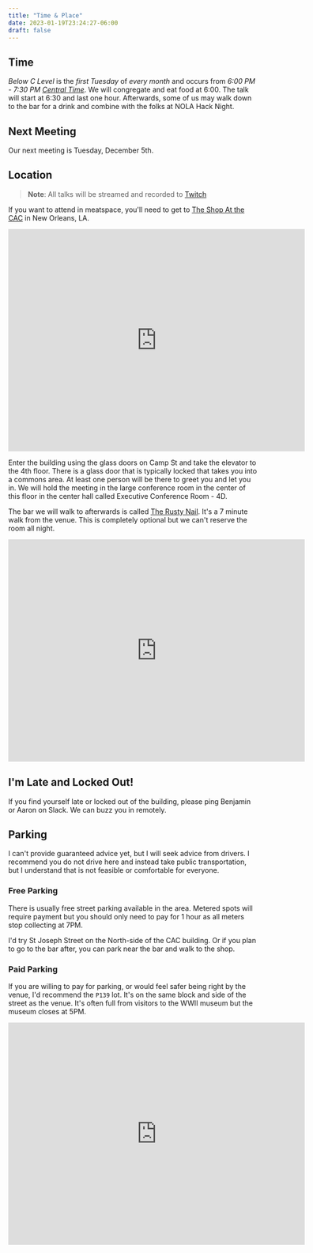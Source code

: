 ```yaml
---
title: "Time & Place"
date: 2023-01-19T23:24:27-06:00
draft: false
---
```


<style>
iframe {
  height: 450px;
  width: 600px;
}
@media only screen and (max-width: 500px) {
  iframe {
    height: 300px;
    width: 300px;
  }
}
</style>


## Time

*Below C Level* is the *first Tuesday* of *every month* and occurs from *6:00 PM - 7:30 PM [Central Time](https://dateful.com/convert/usa-central-time?t=6pm&tz2=EST-EDT-Eastern-Time)*.
We will congregate and eat food at 6:00. The talk will start at 6:30 and last one hour.
Afterwards, some of us may walk down to the bar for a drink and combine with the folks
at NOLA Hack Night.

## Next Meeting

Our next meeting is Tuesday, December 5th.

## Location

> **Note**: All talks will be streamed and recorded to [Twitch](https://www.twitch.tv/digraph)

If you want to attend in meatspace, you'll need to get to
[The Shop At the CAC](https://shopworkspace.com/) in New Orleans, LA.

<p></p>
<iframe src="https://www.google.com/maps/embed?pb=!1m18!1m12!1m3!1d3783.255639529634!2d-90.0738928005132!3d29.943244402841852!2m3!1f0!2f0!3f0!3m2!1i1024!2i768!4f13.1!3m3!1m2!1s0x8620a676c8155555%3A0xb336121282dc7834!2sThe%20Shop%20At%20the%20CAC!5e0!3m2!1sen!2sus!4v1674340885740!5m2!1sen!2sus" width="600" height="450" style="border:0;" allowfullscreen="" loading="lazy" referrerpolicy="no-referrer-when-downgrade"></iframe>
<p></p>

Enter the building using the glass doors on Camp St and take the elevator to the 4th floor. There is a glass door that is typically locked that takes you into a commons area. At least one person will be there to greet you and let you in. We will hold the meeting in the large conference room in the center of this floor in the center hall called Executive Conference Room - 4D.

The bar we will walk to afterwards is called [The Rusty Nail](http://www.rustynailnola.com/). It's a 7 minute walk from the venue. This is completely optional but we can't reserve the room all night.

<p></p>
<iframe src="https://www.google.com/maps/embed?pb=!1m28!1m12!1m3!1d3457.2931215279723!2d-90.07258453458044!3d29.94224623034755!2m3!1f0!2f0!3f0!3m2!1i1024!2i768!4f13.1!4m13!3e3!4m5!1s0x8620a676c8155555%3A0xb336121282dc7834!2sThe%20Shop%20At%20the%20CAC%2C%20900%20Camp%20St%203rd%20floor%2C%20New%20Orleans%2C%20LA%2070130!3m2!1d29.9435272!2d-90.0707523!4m5!1s0x8620a670b8ad05ed%3A0xe2ef9b67b783213b!2sThe%20Rusty%20Nail%2C%20Constance%20Street%2C%20New%20Orleans%2C%20LA!3m2!1d29.9408329!2d-90.06924629999999!5e0!3m2!1sen!2sus!4v1674341164188!5m2!1sen!2sus" width="600" height="450" style="border:0;" allowfullscreen="" loading="lazy" referrerpolicy="no-referrer-when-downgrade"></iframe>
<p></p>

## I'm Late and Locked Out!

If you find yourself late or locked out of the building, please ping Benjamin or Aaron on Slack. We can buzz you in remotely.

## Parking

I can't provide guaranteed advice yet, but I will seek advice from drivers.
I recommend you do not drive here and instead take public transportation, but I understand that is not feasible or comfortable for everyone.

### Free Parking

There is usually free street parking available in the area. Metered spots will require payment but you should only need to pay for 1 hour as all meters stop collecting at 7PM. 

I'd try St Joseph Street on the North-side of the CAC building. Or if you plan to go to the bar after, you can park near the bar and walk to the shop.

### Paid Parking

If you are willing to pay for parking, or would feel safer being right by the venue, I'd recommend the `P139` lot. It's on the same block and side of the street
as the venue. It's often full from visitors to the WWII museum but the museum closes at 5PM.

<p></p>
<iframe src="https://www.google.com/maps/embed?pb=!1m14!1m8!1m3!1d632.1672671472616!2d-90.0711063634521!3d29.943267780871526!3m2!1i1024!2i768!4f13.1!3m3!1m2!1s0x8620a5df8f86a1a1%3A0xf15bcd78157c26de!2sPremium%20Parking%20-%20P139!5e0!3m2!1sen!2sus!4v1674342113307!5m2!1sen!2sus" width="600" height="450" style="border:0;" allowfullscreen="" loading="lazy" referrerpolicy="no-referrer-when-downgrade"></iframe>
<p></p>

